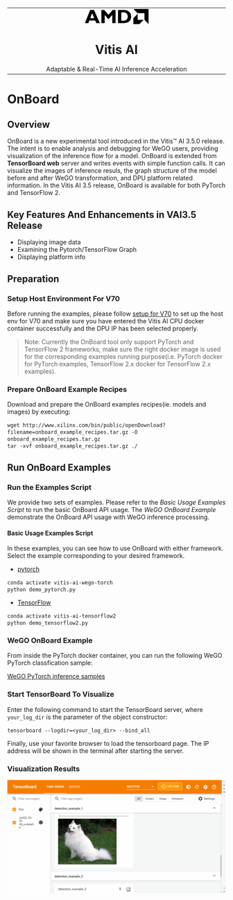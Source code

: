 <table class="sphinxhide">
 <tr>
   <td align="center"><img src="https://raw.githubusercontent.com/Xilinx/Image-Collateral/main/xilinx-logo.png" width="30%"/><h1>Vitis AI</h1><h0>Adaptable & Real-Time AI Inference Acceleration</h0>
   </td>
 </tr>
</table>

# OnBoard

## Overview

OnBoard is a new experimental tool introduced in the Vitis™ AI 3.5.0 release. The intent is to enable analysis and debugging for WeGO users, providing visualization of the inference flow for a model. OnBoard is extended from **TensorBoard web** server and writes events with simple function calls. It can visualize the images of inference resuls, the graph structure of the model before and after WeGO transformation, and DPU platform related information. In the Vitis AI 3.5 release, OnBoard is available for both PyTorch and TensorFlow 2.

## Key Features And Enhancements in VAI3.5 Release

- Displaying image data
- Examining the Pytorch/TensorFlow Graph
- Displaying platform info

## Preparation

### Setup Host Environment For V70

Before running the examples, please follow [setup for V70](https://xilinx.github.io/Vitis-AI/3.5/html/docs/quickstart/v70.html#alveo-v70-setup) to set up the host env for V70 and make sure you have entered the Vitis AI CPU docker container successfully and the DPU IP has been selected properly.

> Note: Currently the OnBoard tool only support PyTorch and TensorFlow 2 frameworks, make sure the right docker image is used for the corresponding examples running purpose(i.e. PyTorch docker for PyTorch examples, TensorFlow 2.x docker for TensorFlow 2.x examples). 

### Prepare OnBoard Example Recipes

Download and prepare the OnBoard examples recipes(ie. models and images) by executing:
```
wget http://www.xilinx.com/bin/public/openDownload?filename=onboard_example_recipes.tar.gz -O onboard_example_recipes.tar.gz
tar -xvf onboard_example_recipes.tar.gz ./
```

## Run OnBoard Examples

### Run the Examples Script

We provide two sets of examples. Please refer to the *Basic Usage Examples Script* to run the basic OnBoard API usage. The *WeGO OnBoard Example* demonstrate the OnBoard API usage with WeGO inference processing.

#### Basic Usage Examples Script

In these examples, you can see how to use OnBoard with either framework.  Select the example corresponding to your desired framework.

- [pytorch](./demo_pytorch.py)
```
conda activate vitis-ai-wego-torch
python demo_pytorch.py
```
- [TensorFlow](./demo_tensorflow2.py)
```
conda activate vitis-ai-tensorflow2
python demo_tensorflow2.py
```

### WeGO OnBoard Example

From inside the PyTorch docker container, you can run the following WeGO PyTorch classfication sample:
 
[WeGO PyTorch inference samples](../wego/pytorch/01_compiling_offline_quantized_models/classification/)

###  Start TensorBoard To Visualize

Enter the following command to start the TensorBoard server, where `your_log_dir` is the parameter of the object constructor:
```
tensorboard --logdir=<your_log_dir> --bind_all
```

Finally, use your favorite browser to load the tensorboard page.  The IP address will be shown in the terminal after starting the server.

### Visualization Results
<p align="center"><img src="img/OnBoard-gifimage.gif"></p>

